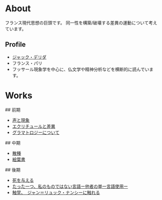 # <a name="header-1-8f7f4c1ce7a4f933663d10543562b096"></a> About
フランス現代思想の巨頭です。
同一性を構築/破壊する差異の運動について考えています。

## <a name="header-2-cce99c598cfdb9773ab041d54c3d973a"></a> Profile
- [ジャック・デリダ](https://ja.wikipedia.org/wiki/%E3%82%B8%E3%83%A3%E3%83%83%E3%82%AF%E3%83%BB%E3%83%87%E3%83%AA%E3%83%80)
- フランス・パリ
- フッサール現象学を中心に、仏文学や精神分析などを横断的に読んでいます。

# <a name="header-1-aa79c5d1cbe3d96218a92481bcfaa39c"></a> Works 
##<a name="header-2-d26979e3ad4bb51f3437c1de22eaa996"></a> 前期
- [声と現象](https://www.amazon.co.jp/%E5%A3%B0%E3%81%A8%E7%8F%BE%E8%B1%A1-%E3%81%A1%E3%81%8F%E3%81%BE%E5%AD%A6%E8%8A%B8%E6%96%87%E5%BA%AB-%E3%82%B8%E3%83%A3%E3%83%83%E3%82%AF%E3%83%BB%E3%83%87%E3%83%AA%E3%83%80/dp/4480089225/ref=sr_1_1?adgrpid=56031034791&gclid=CjwKCAjw6dmSBhBkEiwA_W-EoJqt5om3I68nOtdHqHaeBWm9SyPidAGRVIuUAvV77ye_Amy6opBOxRoCFjcQAvD_BwE&hvadid=553902349831&hvdev=c&hvlocphy=1009308&hvnetw=g&hvqmt=e&hvrand=12725169689524909879&hvtargid=kwd-335468000118&hydadcr=16034_13486745&jp-ad-ap=0&keywords=%E5%A3%B0%E3%81%A8%E7%8F%BE%E8%B1%A1&qid=1649907640&sr=8-1)
- [エクリチュールと差異](https://www.amazon.co.jp/%E3%82%A8%E3%82%AF%E3%83%AA%E3%83%81%E3%83%A5%E3%83%BC%E3%83%AB%E3%81%A8%E5%B7%AE%E7%95%B0-%E5%8F%A2%E6%9B%B8%E3%83%BB%E3%82%A6%E3%83%8B%E3%83%99%E3%83%AB%E3%82%B7%E3%82%BF%E3%82%B9-%E3%82%B8%E3%83%A3%E3%83%83%E3%82%AF-%E3%83%87%E3%83%AA%E3%83%80/dp/458801000X)
- [グラマトロジーについて](https://www.amazon.co.jp/%E3%82%B0%E3%83%A9%E3%83%9E%E3%83%88%E3%83%AD%E3%82%B8%E3%83%BC%E3%81%AB%E3%81%A4%E3%81%84%E3%81%A6-%E4%B8%8A-%E3%82%B8%E3%83%A3%E3%83%83%E3%82%AF%E3%83%BB%E3%83%87%E3%83%AA%E3%83%80/dp/4329000296)  

##<a name="header-2-d26979e3ad4bb51f3437c1de22eaa996"></a> 中期
- [散種](https://www.amazon.co.jp/%E6%95%A3%E7%A8%AE-%E5%8F%A2%E6%9B%B8%E3%83%BB%E3%82%A6%E3%83%8B%E3%83%99%E3%83%AB%E3%82%B7%E3%82%BF%E3%82%B9-%E3%82%B8%E3%83%A3%E3%83%83%E3%82%AF-%E3%83%87%E3%83%AA%E3%83%80/dp/4588009893)
- [絵葉書](https://www.amazon.co.jp/%E7%B5%B5%E8%91%89%E6%9B%B8-I-%E3%82%BD%E3%82%AF%E3%83%A9%E3%83%86%E3%82%B9%E3%81%8B%E3%82%89%E3%83%95%E3%83%AD%E3%82%A4%E3%83%88%E3%81%B8%E3%80%81%E3%81%9D%E3%81%97%E3%81%A6%E3%81%9D%E3%81%AE%E5%BD%BC%E6%96%B9-%E5%8F%A2%E6%9B%B8%E8%A8%80%E8%AA%9E%E3%81%AE%E6%94%BF%E6%B2%BB-14/dp/4891766441)  

##<a name="header-2-d26979e3ad4bb51f3437c1de22eaa996"></a> 後期
- [死を与える](https://www.amazon.co.jp/%E6%AD%BB%E3%82%92%E4%B8%8E%E3%81%88%E3%82%8B-%E3%81%A1%E3%81%8F%E3%81%BE%E5%AD%A6%E8%8A%B8%E6%96%87%E5%BA%AB-J%E3%83%BB%E3%83%87%E3%83%AA%E3%83%80/dp/4480088822)
- [たった一つ、私のものではない言語ー他者の単一言語使用ー](https://www.amazon.co.jp/%E3%81%9F%E3%81%A3%E3%81%9F%E4%B8%80%E3%81%A4%E3%81%AE%E3%80%81%E7%A7%81%E3%81%AE%E3%82%82%E3%81%AE%E3%81%A7%E3%81%AF%E3%81%AA%E3%81%84%E8%A8%80%E8%91%89%E2%80%95%E4%BB%96%E8%80%85%E3%81%AE%E5%8D%98%E4%B8%80%E8%A8%80%E8%AA%9E%E4%BD%BF%E7%94%A8-%E3%82%B8%E3%83%A3%E3%83%83%E3%82%AF-%E3%83%87%E3%83%AA%E3%83%80/dp/4000012932)
- [触覚、　ジャン＝リュック・ナンシーに触れる](https://www.amazon.co.jp/%E8%A7%A6%E8%A6%9A%E3%80%81%E2%80%95%E3%82%B8%E3%83%A3%E3%83%B3-%E3%83%AA%E3%83%A5%E3%83%83%E3%82%AF%E3%83%BB%E3%83%8A%E3%83%B3%E3%82%B7%E3%83%BC%E3%81%AB%E8%A7%A6%E3%82%8C%E3%82%8B-%E3%82%B8%E3%83%A3%E3%83%83%E3%82%AF-%E3%83%87%E3%83%AA%E3%83%80/dp/4791762576)
